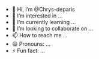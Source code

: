 - 👋 Hi, I’m @Chrys-deparis
- 👀 I’m interested in ...
- 🌱 I’m currently learning ...
- 💞️ I’m looking to collaborate on ...
- 📫 How to reach me ...
- 😄 Pronouns: ...
- ⚡ Fun fact: ...

<!---
Chrys-deparis/Chrys-deparis is a ✨ special ✨ repository because its `README.md` (this file) appears on your GitHub profile.
You can click the Preview link to take a look at your changes.
---